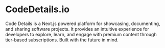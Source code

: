 # CodeDetails.io
Code Details is a Next.js powered platform for showcasing, documenting, and sharing software projects. It provides an intuitive experience for developers to explore, learn, and engage with premium content through tier-based subscriptions.
Built with the future in mind.